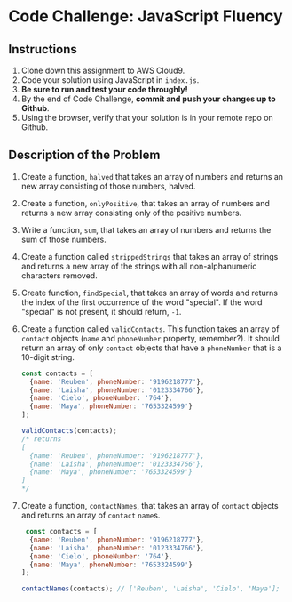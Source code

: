 # Code Challenge: JavaScript Fluency
## Instructions

1. Clone down this assignment to AWS Cloud9. 
2. Code your solution using JavaScript in `index.js`. 
3. **Be sure to run and test your code throughly!**
4. By the end of Code Challenge, **commit and push your changes up to Github**.
5. Using the browser, verify that your solution is in your remote repo on Github.

## Description of the Problem

1. Create a function, `halved` that takes an array of numbers and returns an new array consisting of those numbers, halved.

2. Create a function, `onlyPositive`, that takes an array of numbers and returns a new array consisting only of the positive numbers.

3. Write a function, `sum`, that takes an array of numbers and returns the sum of those numbers.

3. Create a function called `strippedStrings` that takes an array of strings and returns a new array of the strings with all non-alphanumeric characters removed.

2. Create function, `findSpecial`, that takes an array of words and returns the index of the first occurrence of the word "special". If the word "special" is not present, it should return, `-1`.

4. Create a function called `validContacts`. This function takes an array of `contact` objects (`name` and `phoneNumber` property, remember?). It should return an array of only `contact` objects that have a `phoneNumber` that is a 10-digit string.
      ```javascript
      const contacts = [
        {name: 'Reuben', phoneNumber: '9196218777'},
        {name: 'Laisha', phoneNumber: '0123334766'},
        {name: 'Cielo', phoneNumber: '764'},
        {name: 'Maya', phoneNumber: '7653324599'}
      ];

      validContacts(contacts);
      /* returns
      [
        {name: 'Reuben', phoneNumber: '9196218777'},
        {name: 'Laisha', phoneNumber: '0123334766'},
        {name: 'Maya', phoneNumber: '7653324599'}
      ]
      */
      ```

5. Create a function, `contactNames`, that takes an array of `contact` objects and returns an array of `contact` `name`s.
      ```javascript
       const contacts = [
        {name: 'Reuben', phoneNumber: '9196218777'},
        {name: 'Laisha', phoneNumber: '0123334766'},
        {name: 'Cielo', phoneNumber: '764'},
        {name: 'Maya', phoneNumber: '7653324599'}
      ];

      contactNames(contacts); // ['Reuben', 'Laisha', 'Cielo', 'Maya'];
      ```
